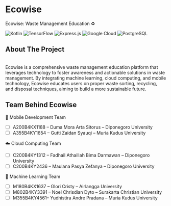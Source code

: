 # Ecowise

Ecowise: Waste Management Education ♻️

![Kotlin](https://img.shields.io/badge/kotlin-%237F52FF.svg?style=for-the-badge&logo=kotlin&logoColor=white) ![TensorFlow](https://img.shields.io/badge/TensorFlow-%23FF6F00.svg?style=for-the-badge&logo=TensorFlow&logoColor=white) ![Express.js](https://img.shields.io/badge/express.js-%23404d59.svg?style=for-the-badge&logo=express&logoColor=%2361DAFB) ![Google Cloud](https://img.shields.io/badge/GoogleCloud-%234285F4.svg?style=for-the-badge&logo=google-cloud&logoColor=white) ![PostgreSQL](https://img.shields.io/badge/postgresql-%23336791.svg?style=for-the-badge&logo=postgresql&logoColor=white)


## About The Project
<br />
Ecowise is a comprehensive waste management education platform that leverages technology to foster awareness and actionable solutions in waste management.
By integrating machine learning, cloud computing, and mobile technology, Ecowise educates users on proper waste sorting, recycling, and disposal techniques, aiming to build a more sustainable future.
<br />

## Team Behind Ecowise

📱 Mobile Development Team <br />

- [ ] A200B4KX1188 – Duma Mora Arta Sitorus – Diponegoro University
- [ ] A355B4KY1654 – Gutti Zaidan Syauqi – Muria Kudus University

☁️ Cloud Computing Team <br />

- [ ] C200B4KY1312 – Fadhail Athaillah Bima Darmawan – Diponegoro University
- [ ] C200B4KY2436 – Maulana Pasya Zefanya – Diponegoro University

🧠 Machine Learning Team <br />

- [ ] M180B4KX1637 – Glori Cristy – Airlangga University
- [ ] M802B4KY3391 – Noel Chrisdian Dyto – Surakarta Christian University
- [ ] M355B4KY4561– Yudhistira Andre Pradana – Muria Kudus University
